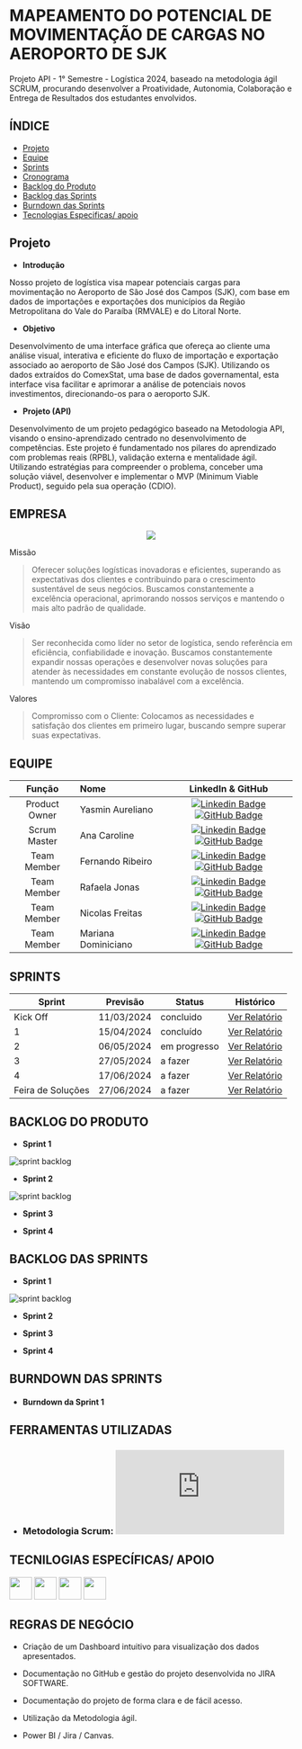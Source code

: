 # MAPEAMENTO DO POTENCIAL DE MOVIMENTAÇÃO DE CARGAS NO AEROPORTO DE SJK

Projeto API - 1° Semestre - Logística 2024, baseado na metodologia ágil SCRUM, procurando desenvolver a Proatividade, Autonomia, Colaboração e Entrega de Resultados dos estudantes envolvidos.

## ÍNDICE

* [Projeto](#projeto-template)
* [Equipe](#equipe)
* [Sprints](#Sprints)
* [Cronograma](#Conograma)
* [Backlog do Produto](#BacklogProduto)
* [Backlog das Sprints](#BacklogSprints)
* [Burndown das Sprints](#Burndown)
* [Tecnologias Especificas/ apoio](#TecnologiasEspecificas/apoio)


## Projeto 
* **Introdução** 

Nosso projeto de logística visa mapear potenciais cargas para movimentação
no Aeroporto de São José dos Campos (SJK), com base em dados de
importações e exportações dos municípios da Região Metropolitana do Vale do
Paraíba (RMVALE) e do Litoral Norte.

* **Objetivo**

Desenvolvimento de uma interface gráfica que ofereça ao cliente uma análise visual, interativa e eficiente do fluxo de importação e exportação associado ao aeroporto de São José dos Campos (SJK). Utilizando os dados extraídos do ComexStat, uma base de dados governamental, esta interface visa facilitar e aprimorar a análise de potenciais novos investimentos, direcionando-os para o aeroporto SJK.

* **Projeto (API)**

Desenvolvimento de um projeto pedagógico baseado na Metodologia API, visando o ensino-aprendizado centrado no desenvolvimento de competências. Este projeto é fundamentado nos pilares do aprendizado com problemas reais (RPBL), validação externa e mentalidade ágil. Utilizando estratégias para compreender o problema, conceber uma solução viável, desenvolver e implementar o MVP (Minimum Viable Product), seguido pela sua operação (CDIO).

## EMPRESA

<p align="center">
  <img src="https://github.com/anacarolinae/LASJK/blob/main/Logo%20LASJK.png"/>

</p>

 
Missão
 
 >Oferecer soluções logísticas inovadoras e eficientes, superando as expectativas dos clientes e contribuindo para o crescimento sustentável de seus negócios. Buscamos constantemente a excelência operacional, aprimorando nossos serviços e mantendo o mais alto padrão de qualidade.

Visão

 >Ser reconhecida como líder no setor de logística, sendo referência em eficiência, confiabilidade e inovação. Buscamos constantemente expandir nossas operações e desenvolver novas soluções para atender às necessidades em constante evolução de nossos clientes, mantendo um compromisso inabalável com a excelência. 

Valores

 >Compromisso com o Cliente: Colocamos as necessidades e satisfação dos clientes em primeiro lugar, buscando sempre superar suas expectativas.

## EQUIPE
|    Função     | Nome                                  |                                                                                                                                                      LinkedIn & GitHub                                                                                                                                                      |
| :-----------: | :------------------------------------ | :-------------------------------------------------------------------------------------------------------------------------------------------------------------------------------------------------------------------------------------------------------------------------------------------------------------------------: |
| Product Owner |   Yasmin Aureliano         |     [![Linkedin Badge](https://img.shields.io/badge/Linkedin-blue?style=flat-square&logo=Linkedin&logoColor=white)](https://www.linkedin.com/in/joaomarcosoliveiraa) [![GitHub Badge](https://img.shields.io/badge/GitHub-111217?style=flat-square&logo=github&logoColor=white)](https://github.com/JoaoM-py)              |
| Scrum Master  | Ana Caroline |      [![Linkedin Badge](https://img.shields.io/badge/Linkedin-blue?style=flat-square&logo=Linkedin&logoColor=white)](https://www.linkedin.com/in/mariagabrielareis/) [![GitHub Badge](https://img.shields.io/badge/GitHub-111217?style=flat-square&logo=github&logoColor=white)](https://github.com/MariaGabrielaReis)     |
| Team Member   | Fernando Ribeiro              |         [![Linkedin Badge](https://img.shields.io/badge/Linkedin-blue?style=flat-square&logo=Linkedin&logoColor=white)](https://www.linkedin.com/in/antonio-nepomuceno-04943720a/) [![GitHub Badge](https://img.shields.io/badge/GitHub-111217?style=flat-square&logo=github&logoColor=white)](https://github.com/Nepoun)        |
|  Team Member  | Rafaela Jonas                 |         [![Linkedin Badge](https://img.shields.io/badge/Linkedin-blue?style=flat-square&logo=Linkedin&logoColor=white)](https://www.linkedin.com/in/caio-vitor-c1/) [![GitHub Badge](https://img.shields.io/badge/GitHub-111217?style=flat-square&logo=github&logoColor=white)](https://github.com/CaioVitorDias1)        |
|  Team Member  | Nicolas Freitas                 |   [![Linkedin Badge](https://img.shields.io/badge/Linkedin-blue?style=flat-square&logo=Linkedin&logoColor=white)](https://www.linkedin.com/in/gabriel-camargo-915452196/) [![GitHub Badge](https://img.shields.io/badge/GitHub-111217?style=flat-square&logo=github&logoColor=white)](https://github.com/GabrielCamargoL)   |
|  Team Member  | Mariana Dominiciano       |           [![Linkedin Badge](https://img.shields.io/badge/Linkedin-blue?style=flat-square&logo=Linkedin&logoColor=white)](https://www.linkedin.com/in/gioliveirass) [![GitHub Badge](https://img.shields.io/badge/GitHub-111217?style=flat-square&logo=github&logoColor=white)](https://github.com/gioliveirass)          |


## SPRINTS

Sprint | Previsão | Status| Histórico|
|------|--------|------|--------|
|Kick Off | 11/03/2024 | concluido| [Ver Relatório](https://fatecspgov.sharepoint.com/:p:/r/sites/Section_PLG001.A994.M.074.146.20241/_layouts/15/Doc2.aspx?action=edit&sourcedoc=%7B521429fe-0b9d-4efa-af39-c5653daf110d%7D&wdOrigin=TEAMS-WEB.teams_ns.rwc&wdExp=TEAMS-TREATMENT&wdhostclicktime=1712838676135&web=1) | 
|1 | 15/04/2024 | concluído | [Ver Relatório](https://github.com/anacarolinae/LASJK/blob/main/Relatorio%20Sprint%201.pdf) | 
|2|  06/05/2024| em progresso |[Ver Relatório](https://fatecsjc-prd.azurewebsites.net/downloads/estagio/modelo_relatorio_estagio_gpi.docx) | 
|3| 27/05/2024 | a fazer|[Ver Relatório](https://fatecsjc-prd.azurewebsites.net/downloads/estagio/modelo_relatorio_estagio_gpi.docx) | 
|4| 17/06/2024 |a fazer |[Ver Relatório](https://fatecsjc-prd.azurewebsites.net/downloads/estagio/modelo_relatorio_estagio_gpi.docx)  | 
|Feira de Soluções|27/06/2024 |a fazer |[Ver Relatório](https://fatecsjc-prd.azurewebsites.net/downloads/estagio/modelo_relatorio_estagio_gpi.docx) | 


## BACKLOG DO PRODUTO

* **Sprint 1**
  
![sprint backlog](https://github.com/anacarolinae/LASJK/blob/main/Backlog%20Produto%201.jpg)

* **Sprint 2**

![sprint backlog](https://github.com/anacarolinae/LASJK/blob/main/Backlog%20Produto%202.jpg)

* **Sprint 3**

* **Sprint 4**


  
## BACKLOG DAS SPRINTS

* **Sprint 1**
  
![sprint backlog](https://github.com/anacarolinae/LASJK/blob/main/Backlog%20Sprint%201.jpg)

* **Sprint 2**

* **Sprint 3**

* **Sprint 4**
  

## BURNDOWN DAS SPRINTS

- #### Burndown da Sprint 1


## FERRAMENTAS UTILIZADAS 

- ### Metodologia Scrum: ![Relatório Scrum](https://github.com/anacarolinae/LASJK/blob/main/Relat%C3%B3rio%20M%C3%A9todo%20Scrum.pdf)


## TECNILOGIAS ESPECÍFICAS/ APOIO

<img src= "https://github.com/ATLASlog/ATLASlog/assets/111469327/a2b2af85-35be-45c2-8aa4-ac50af949e3f" width="40px"> 
<img src= "https://github.com/ATLASlog/ATLASlog/assets/111469327/8e762ff1-717d-4e80-a7c8-dd6da9a90b6f" width="40px"> 
<img src= "https://github.com/ATLASlog/ATLASlog/assets/111469327/e9dccc1f-a057-483d-b9c1-a8f1b570c3fb" width="40px"> 
<img src= "https://github.com/ATLASlog/ATLASlog/assets/111469327/54ef2cf0-a0b0-4a94-b67d-3c5afb0ac89b" width="40px">


## REGRAS DE NEGÓCIO

- Criação de um Dashboard intuitivo para visualização dos dados apresentados.

- Documentação no GitHub e gestão do projeto desenvolvida no JIRA SOFTWARE.

- Documentação do projeto de forma clara e de fácil acesso.

- Utilização da Metodologia ágil.

- Power BI / Jira / Canvas.
  


</details>



